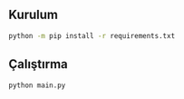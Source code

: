 ## Kurulum
```bash
python -m pip install -r requirements.txt
```

## Çalıştırma
```bash
python main.py
```